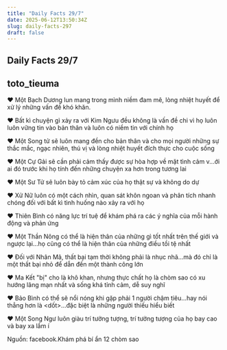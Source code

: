 ```yaml
---
title: "Daily Facts 29/7"
date: 2025-06-12T13:50:34Z
slug: daily-facts-297
draft: false
---
```


## Daily Facts 29/7

## toto_tieuma

♥ Một Bạch Dương lun mang trong mình niềm đam mê, lòng nhiệt huyết để xử lý những vấn đề khó khăn.

♥ Bất kì chuyện gì xảy ra với Kim Ngưu đều không là vấn đề chi vì họ luôn luôn vững tin vào bản thân và luôn có niềm tin với chính họ

♥ Một Song tử sẽ luôn mang đền cho bản thân và cho mọi người những sự thắc mắc, ngạc nhiên, thú vị và lòng nhiệt huyết đích thực cho cuộc sống

♥ Một Cự Gải sẽ cần phải cảm thấy được sự hòa hợp về mặt tình cảm v...ới ai đó trước khi họ tính đến những chuyện xa hơn trong tương lai

♥ Một Sư Tử sẽ luôn bày tỏ cảm xúc của họ thật sự và không do dự

♥ Xử Nữ luôn có một cách nhìn, quan sát khôn ngoan và phân tích nhanh chóng đối với bất kì tình huống nào xảy ra với họ

♥ Thiên Bình có năng lực trí tuệ để khám phá ra các ý nghĩa của mỗi hành động và phản ứng 

♥ Một Thần Nông có thể là hiện thân của những gì tốt nhất trên thế giới và ngược lại...họ cũng có thể là hiện thân của những điều tồi tệ nhất 

♥ Đối với Nhân Mã, thất bại tạm thời không phải là nhục nhã...mà đó chỉ là một thất bại nhỏ để dẫn đến một thành công lớn 

♥ Ma Kết "bị" cho là khô khan, nhưng thực chất họ là chòm sao có xu hướng lãng mạn nhất và sống khá tỉnh cảm, dễ suy nghĩ 

♥ Bảo Bình có thể sẽ nổi nóng khi gặp phải 1 người chậm tiêu...hay nói thẳng hơn là <dốt>...đặc biệt là những người thiếu hiểu biết

♥ Một Song Ngư luôn giàu trí tưởng tượng, trí tưởng tượng của họ bay cao và bay xa lắm í
 
Nguồn: facebook.Khám phá bí ẩn 12 chòm sao